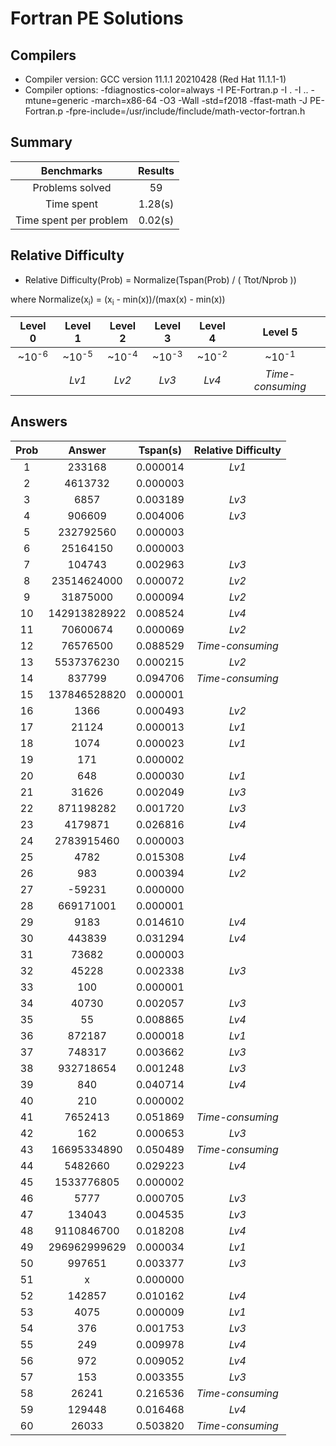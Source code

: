 # Fortran PE Solutions

## Compilers

- Compiler version: GCC version 11.1.1 20210428 (Red Hat 11.1.1-1)
- Compiler options: -fdiagnostics-color=always -I PE-Fortran.p -I . -I .. -mtune=generic -march=x86-64 -O3 -Wall -std=f2018 -ffast-math -J PE-Fortran.p -fpre-include=/usr/include/finclude/math-vector-fortran.h

## Summary

|Benchmarks|Results|
|:----:|:----:|
|Problems solved|  59|
|Time spent|     1.28(s)|
|Time spent per problem|     0.02(s)|

## Relative Difficulty

- Relative Difficulty(Prob) =  Normalize(Tspan(Prob) / ( Ttot/Nprob ))

where Normalize(x<sub>i</sub>) =  (x<sub>i</sub> - min(x))/(max(x) - min(x))

|Level 0|Level 1|Level 2|Level 3|Level 4|Level 5|
|:----:|:----:|:----:|:----:|:----:|:----:|
|~10<sup>-6</sup>|~10<sup>-5</sup>|~10<sup>-4</sup>|~10<sup>-3</sup>|~10<sup>-2</sup>|~10<sup>-1</sup>|
||_Lv1_|_Lv2_|_Lv3_|_Lv4_|_Time-consuming_|

## Answers

|Prob|Answer|Tspan(s)|Relative Difficulty|
|:----:|:----:|:----:|:----:|
|     1|              233168|  0.000014|                    _Lv1_|
|     2|             4613732|  0.000003|                         |
|     3|                6857|  0.003189|                    _Lv3_|
|     4|              906609|  0.004006|                    _Lv3_|
|     5|           232792560|  0.000003|                         |
|     6|            25164150|  0.000003|                         |
|     7|              104743|  0.002963|                    _Lv3_|
|     8|         23514624000|  0.000072|                    _Lv2_|
|     9|            31875000|  0.000094|                    _Lv2_|
|    10|        142913828922|  0.008524|                    _Lv4_|
|    11|            70600674|  0.000069|                    _Lv2_|
|    12|            76576500|  0.088529|         _Time-consuming_|
|    13|          5537376230|  0.000215|                    _Lv2_|
|    14|              837799|  0.094706|         _Time-consuming_|
|    15|        137846528820|  0.000001|                         |
|    16|                1366|  0.000493|                    _Lv2_|
|    17|               21124|  0.000013|                    _Lv1_|
|    18|                1074|  0.000023|                    _Lv1_|
|    19|                 171|  0.000002|                         |
|    20|                 648|  0.000030|                    _Lv1_|
|    21|               31626|  0.002049|                    _Lv3_|
|    22|           871198282|  0.001720|                    _Lv3_|
|    23|             4179871|  0.026816|                    _Lv4_|
|    24|          2783915460|  0.000003|                         |
|    25|                4782|  0.015308|                    _Lv4_|
|    26|                 983|  0.000394|                    _Lv2_|
|    27|              -59231|  0.000000|                         |
|    28|           669171001|  0.000001|                         |
|    29|                9183|  0.014610|                    _Lv4_|
|    30|              443839|  0.031294|                    _Lv4_|
|    31|               73682|  0.000003|                         |
|    32|               45228|  0.002338|                    _Lv3_|
|    33|                 100|  0.000001|                         |
|    34|               40730|  0.002057|                    _Lv3_|
|    35|                  55|  0.008865|                    _Lv4_|
|    36|              872187|  0.000018|                    _Lv1_|
|    37|              748317|  0.003662|                    _Lv3_|
|    38|           932718654|  0.001248|                    _Lv3_|
|    39|                 840|  0.040714|                    _Lv4_|
|    40|                 210|  0.000002|                         |
|    41|             7652413|  0.051869|         _Time-consuming_|
|    42|                 162|  0.000653|                    _Lv3_|
|    43|         16695334890|  0.050489|         _Time-consuming_|
|    44|             5482660|  0.029223|                    _Lv4_|
|    45|          1533776805|  0.000002|                         |
|    46|                5777|  0.000705|                    _Lv3_|
|    47|              134043|  0.004535|                    _Lv3_|
|    48|          9110846700|  0.018208|                    _Lv4_|
|    49|        296962999629|  0.000034|                    _Lv1_|
|    50|              997651|  0.003377|                    _Lv3_|
|    51|                   x|  0.000000|                         |
|    52|              142857|  0.010162|                    _Lv4_|
|    53|                4075|  0.000009|                    _Lv1_|
|    54|                 376|  0.001753|                    _Lv3_|
|    55|                 249|  0.009978|                    _Lv4_|
|    56|                 972|  0.009052|                    _Lv4_|
|    57|                 153|  0.003355|                    _Lv3_|
|    58|               26241|  0.216536|         _Time-consuming_|
|    59|              129448|  0.016468|                    _Lv4_|
|    60|               26033|  0.503820|         _Time-consuming_|
